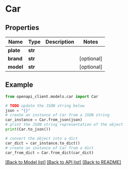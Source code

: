 # Car


## Properties

Name | Type | Description | Notes
------------ | ------------- | ------------- | -------------
**plate** | **str** |  | 
**brand** | **str** |  | [optional] 
**model** | **str** |  | [optional] 

## Example

```python
from openapi_client.models.car import Car

# TODO update the JSON string below
json = "{}"
# create an instance of Car from a JSON string
car_instance = Car.from_json(json)
# print the JSON string representation of the object
print(Car.to_json())

# convert the object into a dict
car_dict = car_instance.to_dict()
# create an instance of Car from a dict
car_from_dict = Car.from_dict(car_dict)
```
[[Back to Model list]](../README.md#documentation-for-models) [[Back to API list]](../README.md#documentation-for-api-endpoints) [[Back to README]](../README.md)


